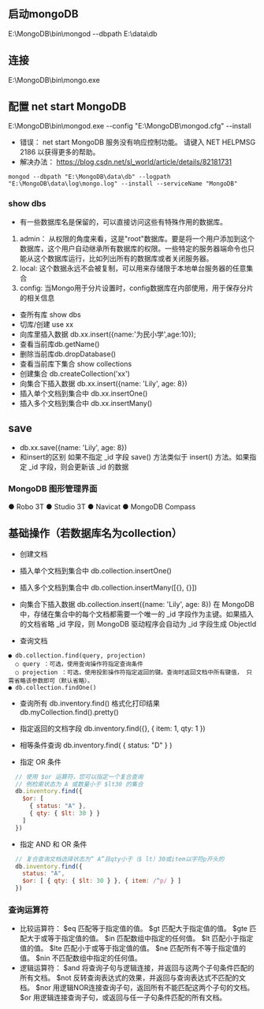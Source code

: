 ## 启动mongoDB
E:\MongoDB\bin\mongod --dbpath E:\data\db

## 连接
E:\MongoDB\bin\mongo.exe

## 配置 net start MongoDB
E:\MongoDB\bin\mongod.exe --config "E:\MongoDB\mongod.cfg" --install

- 错误： net start MongoDB 服务没有响应控制功能。  请键入 NET HELPMSG 2186 以获得更多的帮助。
- 解决办法： https://blog.csdn.net/sl_world/article/details/82181731
```
mongod --dbpath "E:\MongoDB\data\db" --logpath "E:\MongoDB\data\log\mongo.log" --install --serviceName "MongoDB"
```

### show dbs
- 有一些数据库名是保留的，可以直接访问这些有特殊作用的数据库。
1. admin： 从权限的角度来看，这是"root"数据库。要是将一个用户添加到这个数据库，这个用户自动继承所有数据库的权限。一些特定的服务器端命令也只能从这个数据库运行，比如列出所有的数据库或者关闭服务器。
2. local: 这个数据永远不会被复制，可以用来存储限于本地单台服务器的任意集合
3. config: 当Mongo用于分片设置时，config数据库在内部使用，用于保存分片的相关信息



- 查所有库 show dbs
- 切库/创建 use xx
- 向库里插入数据 db.xx.insert({name:'为民小学',age:10});
- 查看当前库db.getName()
- 删除当前库db.dropDatabase()
- 查看当前库下集合 show collections
- 创建集合 db.createCollection('xx')
- 向集合下插入数据 db.xx.insert({name: 'Lily', age: 8})
- 插入单个文档到集合中 db.xx.insertOne()
- 插入多个文档到集合中 db.xx.insertMany()
## save
- db.xx.save({name: 'Lily', age: 8})
- 和insert的区别 如果不指定 _id 字段 save() 方法类似于 insert() 方法。如果指定 _id 字段，则会更新该 _id 的数据

### MongoDB 图形管理界面
● Robo 3T
● Studio 3T
● Navicat
● MongoDB Compass

## 基础操作（若数据库名为collection）
- 创建文档
- 插入单个文档到集合中 db.collection.insertOne()
- 插入多个文档到集合中 db.collection.insertMany([{}, {}])
- 向集合下插入数据 db.collection.insert({name: 'Lily', age: 8})
  在 MongoDB 中，存储在集合中的每个文档都需要一个唯一的 _id 字段作为主键。如果插入的文档省略 _id 字段，则 MongoDB 驱动程序会自动为 _id 字段生成 ObjectId

- 查询文档
```
● db.collection.find(query, projection)
  ○ query ：可选，使用查询操作符指定查询条件
  ○ projection ：可选，使用投影操作符指定返回的键。查询时返回文档中所有键值， 只需省略该参数即可（默认省略）。
● db.collection.findOne()
```
- 查询所有 db.inventory.find()
  格式化打印结果  db.myCollection.find().pretty()
- 指定返回的文档字段
  db.inventory.find({}, {
    item: 1,
    qty: 1
  })

- 相等条件查询 db.inventory.find( { status: "D" } )
- 指定 OR 条件
```js
  // 使用 $or 运算符，您可以指定一个复合查询
  // 例检索状态为 A 或数量小于 $lt30 的集合
  db.inventory.find({
    $or: [
      { status: "A" },
      { qty: { $lt: 30 } }
    ]
  })
```
- 指定 AND 和 OR 条件
```js
  // 复合查询文档选择状态为“ A”且qty小于（$ lt）30或item以字符p开头的
  db.inventory.find({
    status: "A",
    $or: [ { qty: { $lt: 30 } }, { item: /^p/ } ]
  })
```

### 查询运算符
- 比较运算符：
$eq	匹配等于指定值的值。
$gt	匹配大于指定值的值。
$gte	匹配大于或等于指定值的值。
$in	匹配数组中指定的任何值。
$lt	匹配小于指定值的值。
$lte	匹配小于或等于指定值的值。
$ne	匹配所有不等于指定值的值。
$nin	不匹配数组中指定的任何值。
- 逻辑运算符：
$and	将查询子句与逻辑连接，并返回与这两个子句条件匹配的所有文档。
$not	反转查询表达式的效果，并返回与查询表达式不匹配的文档。
$nor	用逻辑NOR连接查询子句，返回所有不能匹配这两个子句的文档。
$or	用逻辑连接查询子句，或返回与任一子句条件匹配的所有文档。